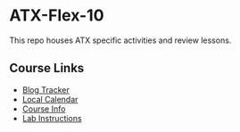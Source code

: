 # ATX-Flex-10

This repo houses ATX specific activities and review lessons.

## Course Links
- [Blog Tracker](https://docs.google.com/spreadsheets/d/1iRV03IPjd7I3svbeg7eMmTN-mVCjQwE0k1sQwp_h-x8/edit#gid=0)
- [Local Calendar](https://calendar.google.com/calendar/b/1?cid=Z2VuZXJhbGFzc2VtYi5seV85MXBiMjNsY21qaW5ybmliYTlhN2d2YzBkc0Bncm91cC5jYWxlbmRhci5nb29nbGUuY29t)
- [Course Info](https://git.generalassemb.ly/DSI-US-10/course-info)
- [Lab Instructions](./lab_instructions.md)
